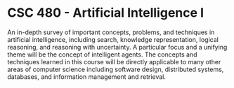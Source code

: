 # CSC 480 - Artificial Intelligence I

An in-depth survey of important concepts, problems, and techniques in artificial intelligence, including search, knowledge representation, logical reasoning, and reasoning with uncertainty. A particular focus and a unifying theme will be the concept of intelligent agents. The concepts and techniques learned in this course will be directly applicable to many other areas of computer science including software design, distributed systems, databases, and information management and retrieval.
